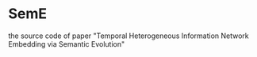 # SemE
the source code of paper "Temporal Heterogeneous Information Network Embedding via Semantic Evolution"
